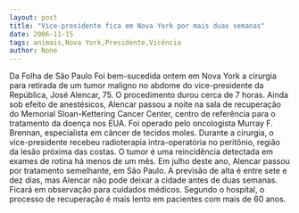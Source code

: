 ```yaml
---
layout: post
title: "Vice-presidente fica em Nova York por mais duas semanas"
date: 2006-11-15
tags: animais,Nova York,Presidente,Vicência
author: None
---
```

Da Folha de São Paulo
Foi bem-sucedida ontem em Nova York a cirurgia para retirada de um tumor maligno no abdome do vice-presidente da República, José Alencar, 75. O procedimento durou cerca de 7 horas.
Ainda sob efeito de anestésicos, Alencar passou a noite na sala de recuperação do Memorial Sloan-Kettering Cancer Center, centro de referência para o tratamento da doença nos EUA. Foi operado pelo oncologista Murray F. Brennan, especialista em câncer de tecidos moles.
Durante a cirurgia, o vice-presidente recebeu radioterapia intra-operatória no peritônio, região da lesão próxima das costas.
O tumor é uma reincidência detectada em exames de rotina há menos de um mês. Em julho deste ano, Alencar passou por tratamento semelhante, em São Paulo.
A previsão de alta é entre sete e dez dias, mas Alencar não pode deixar a cidade antes de duas semanas. Ficará em observação para cuidados médicos. Segundo o hospital, o processo de recuperação é mais lento em pacientes com mais de 60 anos. 